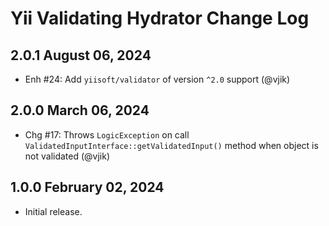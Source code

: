 # Yii Validating Hydrator Change Log

## 2.0.1 August 06, 2024

- Enh #24: Add `yiisoft/validator` of version `^2.0` support (@vjik)

## 2.0.0 March 06, 2024

- Chg #17: Throws `LogicException` on call `ValidatedInputInterface::getValidatedInput()` method when object is not
  validated (@vjik)

## 1.0.0 February 02, 2024

- Initial release.
